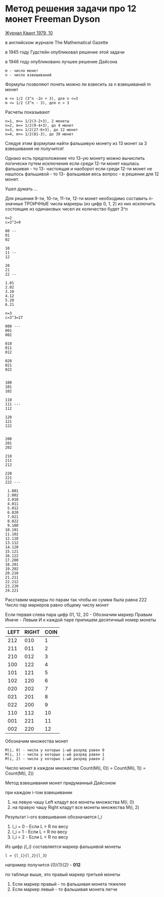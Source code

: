 Метод решения задачи про 12 монет Freeman Dyson
===============================================

[Журнал Квант 1979, 10](http://kvant.mccme.ru/1979/10/kak_obnaruzhit_falshivuyu_mone.htm "Журнал Квант 1979, 10")

в английском журнале The Mathematical Gazette

в 1945 году Гудстейн опубликовал решение этой задачи

в 1946 году опубликовано лучшее решение Дайсона

```
m - число монет
n - число взвешиваний
```

Формулы позволяют понять можно ли взвесить за n взвешиваний m монет

```
m <= 1/2 (3^n -2n + 3), для n <=3
m <= 1/2 (3^n - 3), для n > 3
```

Расчеты показывают

```
n=1, m<= 1/2(3-2+3), 2 монеты
n=2, m<= 1/2(9-4+3), до 4 монет
n=3, m<= 1/2(27-6+3), до 12 монет
n=4, m<= 1/2(81-3), до 39 монет
```

Следуя этим формулам
найти фальшивую монету из 13 монет за 3 взвешивания не получится!

Однако есть предположение что 13-ую монету можно вычислить логически путем исключения
если среди 12-ти монет нашлась фальшивая - то 13- настоящая
и наоборот
если среди 12-ти монет не нашлось фальшивой - то 13- фальшивая
весь вопрос - в решении для 12 монет.

Ушел думать ...

Для решения 9-ти, 10-ти, 11-ти, 12-ти монет
необходимо составить n-значные ТРОИЧНЫЕ числа маркеры (из цифр 0, 1, 2)
из них исключить состоящие из одинаковых чисел
их количество будет 3^n

```
n=2
c=3^2=9

00 --
01
02

10
11 --
12

20
21
22 --
```

```
1.01
2.02
3.10
4.12
5.20
6.21
```

```
n=3
c=3^3=27

000 ---
001
002

010
011
012

020
021
022


100
101
102

110
111 ---
112

120
121
122


200
201
202

210
211
212

220
221
222 ---
```

```
 1.001
 2.002
 3.010
 4.011
 5.012
 6.020
 7.021
 8.022
 9.100
10.101
11.102
12.110
13.112
14.120
15.121
16.122
17.200
18.201
19.202
20.210
21.211
22.212
23.220
24.221
```

Расставим маркеры по парам так чтобы их сумма была равна 222
Число пар маркеров равно общему числу монет

Если первая слева пара цифр 01, 12, 20 - Обозначим маркер Правым
Иначе - Левым
И к каждой паре припишем десятичный номер монеты

| LEFT | RIGHT | COIN |
|------|-------|------|
|  212 |   010 |    1 |
|  211 |   011 |    2 |
|  210 |   012 |    3 |
|  100 |   122 |    4 |
|  101 |   121 |    5 |
|  102 |   120 |    6 |
|  020 |   202 |    7 |
|  021 |   201 |    8 |
|  022 |   200 |    9 |
|  110 |   112 |   10 |
|  001 |   221 |   11 |
|  002 |   220 |   12 |

Обозначим множества монет
```
M(i, 0) - числа у которых i-ый разряд равен 0
M(i, 1) - числа у которых i-ый разряд равен 1
M(i, 2) - числа у которых i-ый разряд равен 2
```

Число монет в каждом множестве Count(M(i, 0)) = Count(M(i, 1)) = Count(M(i, 2))

Метод взвешивания монет придуманный Дайсоном

при каждом i-том взвешивании
1. на левую чашу Left кладут все монеты множества M(i, 0)
2. на правую чашу Right кладут все монеты множества M(i, 2)

Результат i-ого взвешивания обозначается l_i
1. l_i = 0 - Если L > R по весу
2. l_i = 1 - Если L = R по весу
3. l_i = 2 - Если L < R по весу

Из цифр *{l_i}*
составляется маркер фальшивой монеты

```
l = {l_1}{l_2}{l_3}
```

например получится *{0}{1}{2}* - **012**

по таблице выше, это правый маркер третьей монеты
1. Если маркер правый - то фальшивая монета тяжелее
2. Если маркер левый - то фальшивая монета легче